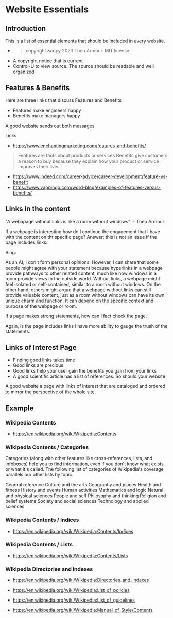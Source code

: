 # Website Essentials

## Introduction

This is a list of essential elements that should be included in every website.

* > copyright &copy 2023 Theo Armour. MIT license.
* A copyright notice that is current
* Control-U to view source. The source should be readable and well organized

## Features & Benefits

Here are three links that discuss Features and Benefits

* Features make engineers happy
* Benefits make managers happy

A good website sends out both messages

Links

* https://www.enchantingmarketing.com/features-and-benefits/

> Features are facts about products or services
> Benefits give customers a reason to buy because they explain how your product or service improves their lives.

* https://www.indeed.com/career-advice/career-development/feature-vs-benefit
* https://www.vappingo.com/word-blog/examples-of-features-versus-benefits/

## Links in the content

"A webapage without links is like a room without windows" :- Theo Armour

If a webpage is interesting how do I continue the engagement that I have with the content on tht specific page? Answer: this is not an issue if the page includes links.

Bing:

As an AI, I don't form personal opinions. However, I can share that some people might agree with your statement because hyperlinks in a webpage provide pathways to other related content, much like how windows in a room provide views to the outside world. Without links, a webpage might feel isolated or self-contained, similar to a room without windows. On the other hand, others might argue that a webpage without links can still provide valuable content, just as a room without windows can have its own unique charm and function. It can depend on the specific context and purpose of the webpage or room.

If a page makes strong statements, how can I fact check the page.

Again, is the page includes links I have more ability to gauge the trush of the statements.


## Links of Interest Page

* Finding good links takes time
* Good links are precious
* Good links help your user gain the benefits you gain from your links
* A good scientific article has a list of references. So should your website

A good website a page with links of interest that are cataloged and ordered to mirror the perspective of the whole site.

## Example

### Wikipedia Contents

* https://en.wikipedia.org/wiki/Wikipedia:Contents

### Wikipedia Contents / Categories

Categories (along with other features like cross-references, lists, and infoboxes) help you to find information, even if you don't know what exists or what it's called. The following list of categories of Wikipedia's coverage parallels our other lists by topic.

General reference
Culture and the arts
Geography and places
Health and fitness
History and events
Human activities
Mathematics and logic
Natural and physical sciences
People and self
Philosophy and thinking
Religion and belief systems
Society and social sciences
Technology and applied sciences

### Wikipedia Contents / Indices

* https://en.wikipedia.org/wiki/Wikipedia:Contents/Indices

### Wikipedia Contents / Lists

* https://en.wikipedia.org/wiki/Wikipedia:Contents/Lists

### Wikipedia Directories and indexes

* https://en.wikipedia.org/wiki/Wikipedia:Directories_and_indexes

* https://en.wikipedia.org/wiki/Wikipedia:List_of_policies

* https://en.wikipedia.org/wiki/Wikipedia:List_of_guidelines

* https://en.wikipedia.org/wiki/Wikipedia:Manual_of_Style/Contents
